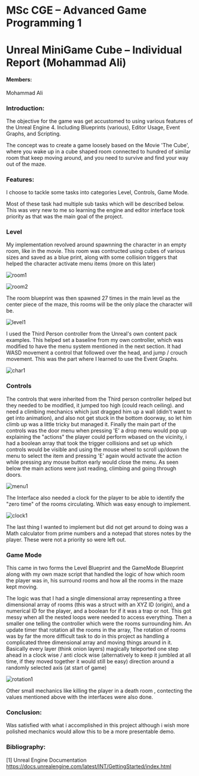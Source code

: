 # MSc CGE – Advanced Game Programming 1
# Unreal MiniGame Cube – Individual Report (Mohammad Ali)


#### Members: 

Mohammad Ali


### Introduction:

The objective for the game was get accustomed to using various features of the Unreal Engine 4. Including Blueprints (various), Editor Usage, Event Graphs, and Scripting.

The concept was to create a game loosely based on the Movie 'The Cube', where you wake up in a cube shaped room connected to hundred of similar room that keep moving around, and you need to survive and find your way out of the maze.


### Features:

I choose to tackle some tasks into categories Level, Controls, Game Mode.

Most of these task had multiple sub tasks which will be described below. This was very new to me so learning the engine and editor interface took priority as that was the main goal of the project.


### Level

My implementation revolved around spawnning the character in an empty room, like in the movie. This room was contructed using cubes of various sizes and saved as a blue print, along with some collision triggers that helped the character activate menu items (more on this later)

![room1](https://github.com/mali055/AGP1_Cube/blob/master/img/room1.PNG)

![room2](https://github.com/mali055/AGP1_Cube/blob/master/img/room2.PNG)

The room blueprint was then spawned 27 times in the main level as the center piece of the maze, this rooms will be the only place the character will be.

![level1](https://github.com/mali055/AGP1_Cube/blob/master/img/level1.PNG)

I used the Third Person controller from the Unreal's own content pack examples. This helped set a baseline from my own controller, which was modified to have the menu system mentioned in the next section. It had WASD movement a control that followed over the head, and jump / crouch movement. This was the part where I learned to use the Event Graphs.

![char1](https://github.com/mali055/AGP1_Cube/blob/master/img/char1.PNG)

### Controls

The controls that were inherited from the Third person controller helped but they needed to be modified, it jumped too high (could reach ceiling). and need a climbing mechanics which just dragged him up a wall (didn't want to get into animation), and also not get stuck in the bottom doorway, so let him climb up was a little tricky but managed it. Finally the main part of the controls was the door menu when pressing 'E' a drop menu would pop up explaining the "actions" the player could perform wbased on the vicinity, i had a boolean array that took the trigger collisions and set up which controls would be visible and using the mouse wheel to scroll up/down the menu to select the item and pressing 'E' again would activate the action while pressing any mouse button early would close the menu. As seen below the main actions were just reading, climbing and going through doors. 

![menu1](https://github.com/mali055/AGP1_Cube/blob/master/img/menu1.PNG)

The Interface also needed a clock for the player to be able to identify the "zero time" of the rooms circulating. Which was easy enough to implement. 

![clock1](https://github.com/mali055/AGP1_Cube/blob/master/img/clock1.PNG)

The last thing I wanted to implement but did not get around to doing was a Math calculator from prime numbers and a notepad that stores notes by the player. These were not a priority so were left out.

### Game Mode

This came in two forms the Level Blueprint and the GameMode Blueprint along with my own maze script that handled the logic of how which room the player was in, his surround rooms and how all the rooms in the maze kept moving.

The logic was that I had a single dimensional array representing a three dimensional array of rooms (this was a struct with an XYZ ID (origin), and a numerical ID for the player, and a boolean for if it was a trap or not. This got messy when all the nested loops were needed to access everything. Then a smaller one telling the controller which were the rooms surrounding him. An update timer that rotation all the rooms in the array, The rotation of rooms was by far the more difficult task to do in this project as handling a complicated three dimensional array and moving things around in it. Basically every layer (think onion layers) magically teleported one step ahead in a clock wise / anti clock wise (alternatively to keep it jumbled at all time, if they moved together it would still be easy) direction around a randomly selected axis (at start of game)

![rotation1](https://github.com/mali055/AGP1_Cube/blob/master/img/rotation1.png)

Other small mechanics like killing the player in a death room , contecting the values mentioned above with the interfaces were also done.


### Conclusion:

Was satisfied with what i accomplished in this project although i wish more polished mechanics would allow this to be a more presentable demo.


### Bibliography:

[1] 	Unreal Engine Documentation 
https://docs.unrealengine.com/latest/INT/GettingStarted/index.html






